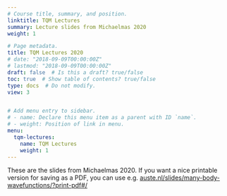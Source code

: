 ```yaml
---
# Course title, summary, and position.
linktitle: TQM Lectures
summary: Lecture slides from Michaelmas 2020
weight: 1

# Page metadata.
title: TQM Lectures 2020
# date: "2018-09-09T00:00:00Z"
# lastmod: "2018-09-09T00:00:00Z"
draft: false  # Is this a draft? true/false
toc: true  # Show table of contents? true/false
type: docs  # Do not modify.
view: 3


# Add menu entry to sidebar.
# - name: Declare this menu item as a parent with ID `name`.
# - weight: Position of link in menu.
menu:
  tqm-lectures:
    name: TQM Lectures
    weight: 1
---
```


These are the slides from Michaelmas 2020. If you want a nice printable version for saving as a PDF, you can use e.g. [auste.nl/slides/many-body-wavefunctions/?print-pdf#/](https://auste.nl/slides/many-body-wavefunctions/?print-pdf#/)